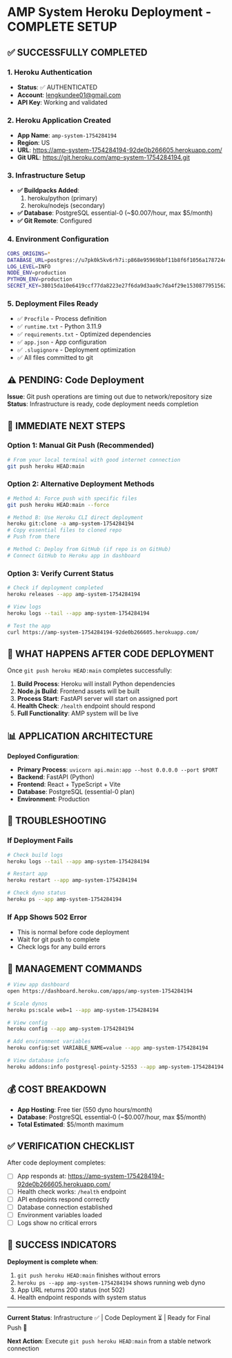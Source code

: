 # AMP System Heroku Deployment - COMPLETE SETUP

## ✅ SUCCESSFULLY COMPLETED

### 1. Heroku Authentication
- **Status**: ✅ AUTHENTICATED
- **Account**: lengkundee01@gmail.com
- **API Key**: Working and validated

### 2. Heroku Application Created
- **App Name**: `amp-system-1754284194`
- **Region**: US
- **URL**: https://amp-system-1754284194-92de0b266605.herokuapp.com/
- **Git URL**: https://git.heroku.com/amp-system-1754284194.git

### 3. Infrastructure Setup
- **✅ Buildpacks Added**:
  1. heroku/python (primary)
  2. heroku/nodejs (secondary)
- **✅ Database**: PostgreSQL essential-0 (~$0.007/hour, max $5/month)
- **✅ Git Remote**: Configured

### 4. Environment Configuration
```bash
CORS_ORIGINS=*
DATABASE_URL=postgres://u7pk0k5kv6rh7i:p868e95969bbf11b8f6f1056a178724eaea81a6a41df66313a65028fed6707d29@c34u0gd6rbe7bo.cluster-czrs8kj4isg7.us-east-1.rds.amazonaws.com:5432/d9ibsu2flfj3k0
LOG_LEVEL=INFO
NODE_ENV=production
PYTHON_ENV=production
SECRET_KEY=38015da10e6419ccf77da8223e27f6da9d3aa9c7da4f29e15308779515626dc1
```

### 5. Deployment Files Ready
- ✅ `Procfile` - Process definition
- ✅ `runtime.txt` - Python 3.11.9
- ✅ `requirements.txt` - Optimized dependencies
- ✅ `app.json` - App configuration
- ✅ `.slugignore` - Deployment optimization
- ✅ All files committed to git

## ⚠️ PENDING: Code Deployment

**Issue**: Git push operations are timing out due to network/repository size
**Status**: Infrastructure is ready, code deployment needs completion

## 🚀 IMMEDIATE NEXT STEPS

### Option 1: Manual Git Push (Recommended)
```bash
# From your local terminal with good internet connection
git push heroku HEAD:main
```

### Option 2: Alternative Deployment Methods
```bash
# Method A: Force push with specific files
git push heroku HEAD:main --force

# Method B: Use Heroku CLI direct deployment
heroku git:clone -a amp-system-1754284194
# Copy essential files to cloned repo
# Push from there

# Method C: Deploy from GitHub (if repo is on GitHub)
# Connect GitHub to Heroku app in dashboard
```

### Option 3: Verify Current Status
```bash
# Check if deployment completed
heroku releases --app amp-system-1754284194

# View logs
heroku logs --tail --app amp-system-1754284194

# Test the app
curl https://amp-system-1754284194-92de0b266605.herokuapp.com/
```

## 🎯 WHAT HAPPENS AFTER CODE DEPLOYMENT

Once `git push heroku HEAD:main` completes successfully:

1. **Build Process**: Heroku will install Python dependencies
2. **Node.js Build**: Frontend assets will be built
3. **Process Start**: FastAPI server will start on assigned port
4. **Health Check**: `/health` endpoint should respond
5. **Full Functionality**: AMP system will be live

## 📊 APPLICATION ARCHITECTURE

**Deployed Configuration**:
- **Primary Process**: `uvicorn api.main:app --host 0.0.0.0 --port $PORT`
- **Backend**: FastAPI (Python)
- **Frontend**: React + TypeScript + Vite
- **Database**: PostgreSQL (essential-0 plan)
- **Environment**: Production

## 🔧 TROUBLESHOOTING

### If Deployment Fails
```bash
# Check build logs
heroku logs --tail --app amp-system-1754284194

# Restart app
heroku restart --app amp-system-1754284194

# Check dyno status
heroku ps --app amp-system-1754284194
```

### If App Shows 502 Error
- This is normal before code deployment
- Wait for git push to complete
- Check logs for any build errors

## 📱 MANAGEMENT COMMANDS

```bash
# View app dashboard
open https://dashboard.heroku.com/apps/amp-system-1754284194

# Scale dynos
heroku ps:scale web=1 --app amp-system-1754284194

# View config
heroku config --app amp-system-1754284194

# Add environment variables
heroku config:set VARIABLE_NAME=value --app amp-system-1754284194

# View database info
heroku addons:info postgresql-pointy-52553 --app amp-system-1754284194
```

## 💰 COST BREAKDOWN

- **App Hosting**: Free tier (550 dyno hours/month)
- **Database**: PostgreSQL essential-0 (~$0.007/hour, max $5/month)
- **Total Estimated**: $5/month maximum

## ✅ VERIFICATION CHECKLIST

After code deployment completes:

- [ ] App responds at: https://amp-system-1754284194-92de0b266605.herokuapp.com/
- [ ] Health check works: `/health` endpoint
- [ ] API endpoints respond correctly
- [ ] Database connection established
- [ ] Environment variables loaded
- [ ] Logs show no critical errors

## 🎉 SUCCESS INDICATORS

**Deployment is complete when**:
1. `git push heroku HEAD:main` finishes without errors
2. `heroku ps --app amp-system-1754284194` shows running web dyno
3. App URL returns 200 status (not 502)
4. Health endpoint responds with system status

---

**Current Status**: Infrastructure ✅ | Code Deployment ⏳ | Ready for Final Push 🚀

**Next Action**: Execute `git push heroku HEAD:main` from a stable network connection